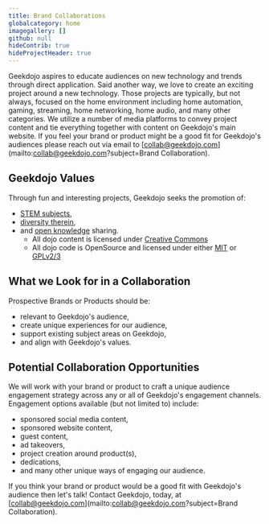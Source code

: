 ```yaml
---
title: Brand Collaborations
globalcategory: home
imagegallery: []
github: null
hideContrib: true
hideProjectHeader: true
---
```


Geekdojo aspires to educate audiences on new technology and trends through direct application. Said another way, we love to create an exciting project around a new technology. Those projects are typically, but not always, focused on the home environment including home automation, gaming, streaming, home networking, home audio, and many other categories. We utilize a number of media platforms to convey project content and tie everything together with content on Geekdojo's main website. If you feel your brand or product might be a good fit for Geekdojo's audiences please reach out via email to [collab@geekdojo.com](mailto:collab@geekdojo.com?subject=Brand Collaboration).

## Geekdojo Values

Through fun and interesting projects, Geekdojo seeks the promotion of:

- [STEM subjects](https://en.wikipedia.org/wiki/Science,_technology,_engineering,_and_mathematics),
- [diversity therein](https://blogs.scientificamerican.com/voices/diversity-in-stem-what-it-is-and-why-it-matters/),
- and [open knowledge](https://en.wikipedia.org/wiki/The_Open_Definition) sharing.
  - All dojo content is licensed under [Creative Commons](https://creativecommons.org/)
  - All dojo code is OpenSource and licensed under either [MIT](https://choosealicense.com/licenses/mit/) or [GPLv2/3](https://choosealicense.com/licenses/gpl-3.0/)

## What we Look for in a Collaboration

Prospective Brands or Products should be:

- relevant to Geekdojo's audience,
- create unique experiences for our audience,
- support existing subject areas on Geekdojo,
- and align with Geekdojo's values.

## Potential Collaboration Opportunities

We will work with your brand or product to craft a unique audience engagement strategy across any or all of Geekdojo's engagement channels. Engagement options available (but not limited to) include:

- sponsored social media content,
- sponsored website content,
- guest content,
- ad takeovers,
- project creation around product(s),
- dedications,
- and many other unique ways of engaging our audience.

If you think your brand or product would be a good fit with Geekdojo's audience then let's talk! Contact Geekdojo, today, at [collab@geekdojo.com](mailto:collab@geekdojo.com?subject=Brand Collaboration).
